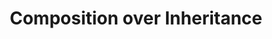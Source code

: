 ---
title : Composition over Inheritance
benefit: 4
easiness: 2
order: 3
tags:
    - Architecture
---